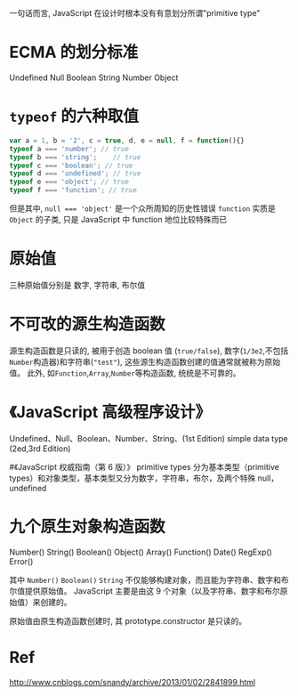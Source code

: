 一句话而言, JavaScript 在设计时根本没有有意划分所谓"primitive type"
# ECMA 的划分标准
Undefined
Null
Boolean
String
Number
Object

# `typeof` 的六种取值
```js
var a = 1, b = '2', c = true, d, e = null, f = function(){}
typeof a === 'number'; // true
typeof b === 'string';    // true
typeof c === 'boolean'; // true
typeof d === 'undefined'; // true
typeof e === 'object'; // true
typeof f === 'function'; // true
```
但是其中,
 `null === 'object'` 是一个众所周知的历史性错误
 `function` 实质是 `Object` 的子类, 只是 JavaScript 中 function 地位比较特殊而已
# 原始值
三种原始值分别是 数字, 字符串, 布尔值

# 不可改的源生构造函数
源生构造函数是只读的, 被用于创造 boolean 值 (`true/false`), 数字(`1/3e2`,不包括`Number`构造器)和字符串(`"test"`), 这些源生构造函数创建的值通常就被称为原始值。
此外, 如`Function`,`Array`,`Number`等构造函数, 统统是不可靠的。

# 《JavaScript 高级程序设计》

Undefined、Null、Boolean、Number、String、(1st Edition)
simple data type (2ed,3rd Edition)

#《JavaScript 权威指南（第 6 版）》
primitive types
分为基本类型（primitive types）和对象类型，基本类型又分为数字，字符串，布尔，及两个特殊 null，undefined

# 九个原生对象构造函数
Number()
String()
Boolean()
Object()
Array()
Function()
Date()
RegExp()
Error()

其中 `Number()` `Boolean()` `String` 不仅能够构建对象，而且能为字符串、数字和布尔值提供原始值。
JavaScript 主要是由这 9 个对象（以及字符串、数字和布尔原始值）来创建的。

原始值由原生构造函数创建时, 其 prototype.constructor 是只读的。
# Ref
http://www.cnblogs.com/snandy/archive/2013/01/02/2841899.html
